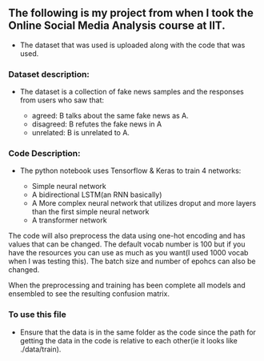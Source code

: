 ## The following is my project from when I took the Online Social Media Analysis course at IIT.

* The dataset that was used is uploaded along with the code that was used. 

### Dataset description:

- The dataset is a collection of fake news samples and the responses from users who saw that:

    - agreed: B talks about the same fake news as A.
    - disagreed: B refutes the fake news in A
    - unrelated: B is unrelated to A.

### Code Description:

- The python notebook uses Tensorflow & Keras to train 4 networks:
  
  - Simple neural network
  - A bidirectional LSTM(an RNN basically)
  - A More complex neural network that utilizes droput and more layers than the first simple neural network
  - A transformer network
 
 The code will also preprocess the data using one-hot encoding and has values that can be changed. The default vocab number is 100 but if you have the resources you can use as much as you want(I used 1000 vocab when I was testing this). The batch size and number of epohcs can also be changed. 
 
 When the preprocessing and training has been complete all models and ensembled to see the resulting confusion matrix.

### To use this file

- Ensure that the data is in the same folder as the code since the path for getting the data in the code is relative to each other(ie it looks like ./data/train).